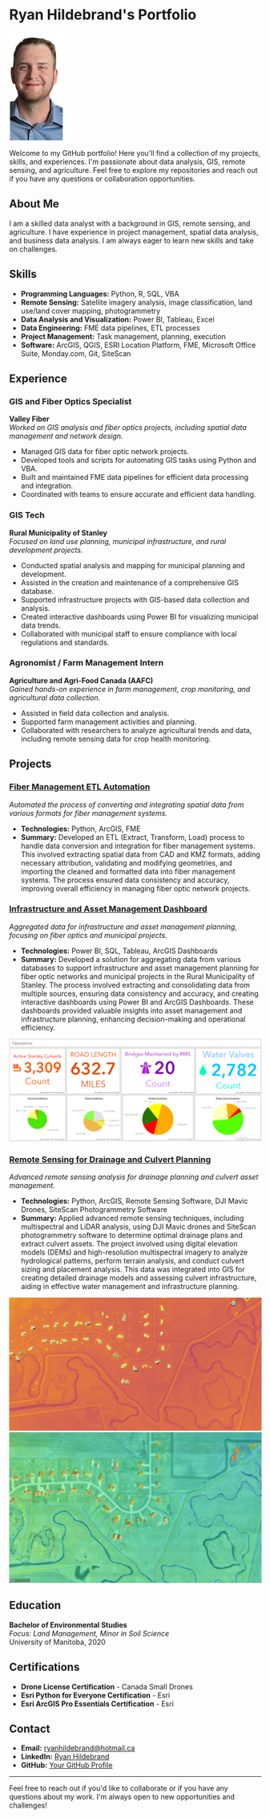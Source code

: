 # Ryan Hildebrand's Portfolio

![Ryan's Headshot](Pictures/resize1.png)

Welcome to my GitHub portfolio! Here you'll find a collection of my projects, skills, and experiences. I'm passionate about data analysis, GIS, remote sensing, and agriculture. Feel free to explore my repositories and reach out if you have any questions or collaboration opportunities.

## About Me

I am a skilled data analyst with a background in GIS, remote sensing, and agriculture. I have experience in project management, spatial data analysis, and business data analysis. I am always eager to learn new skills and take on challenges.

## Skills

- **Programming Languages:** Python, R, SQL, VBA
- **Remote Sensing:** Satellite imagery analysis, image classification, land use/land cover mapping, photogrammetry
- **Data Analysis and Visualization:** Power BI, Tableau, Excel
- **Data Engineering:** FME data pipelines, ETL processes
- **Project Management:** Task management, planning, execution
- **Software:** ArcGIS, QGIS, ESRI Location Platform, FME, Microsoft Office Suite, Monday.com, Git, SiteScan

## Experience

### GIS and Fiber Optics Specialist
**Valley Fiber**  
*Worked on GIS analysis and fiber optics projects, including spatial data management and network design.*

- Managed GIS data for fiber optic network projects.
- Developed tools and scripts for automating GIS tasks using Python and VBA.
- Built and maintained FME data pipelines for efficient data processing and integration.
- Coordinated with teams to ensure accurate and efficient data handling.

### GIS Tech
**Rural Municipality of Stanley**  
*Focused on land use planning, municipal infrastructure, and rural development projects.*

- Conducted spatial analysis and mapping for municipal planning and development.
- Assisted in the creation and maintenance of a comprehensive GIS database.
- Supported infrastructure projects with GIS-based data collection and analysis.
- Created interactive dashboards using Power BI for visualizing municipal data trends.
- Collaborated with municipal staff to ensure compliance with local regulations and standards.

### Agronomist / Farm Management Intern
**Agriculture and Agri-Food Canada (AAFC)**  
*Gained hands-on experience in farm management, crop monitoring, and agricultural data collection.*

- Assisted in field data collection and analysis.
- Supported farm management activities and planning.
- Collaborated with researchers to analyze agricultural trends and data, including remote sensing data for crop health monitoring.

## Projects

### [Fiber Management ETL Automation](https://github.com/yourusername/fiber-management-etl)
*Automated the process of converting and integrating spatial data from various formats for fiber management systems.*

- **Technologies:** Python, ArcGIS, FME
- **Summary:** Developed an ETL (Extract, Transform, Load) process to handle data conversion and integration for fiber management systems. This involved extracting spatial data from CAD and KMZ formats, adding necessary attribution, validating and modifying geometries, and importing the cleaned and formatted data into fiber management systems. The process ensured data consistency and accuracy, improving overall efficiency in managing fiber optic network projects.

### [Infrastructure and Asset Management Dashboard](https://github.com/yourusername/infrastructure-dashboard)
*Aggregated data for infrastructure and asset management planning, focusing on fiber optics and municipal projects.*

- **Technologies:** Power BI, SQL, Tableau, ArcGIS Dashboards
- **Summary:** Developed a solution for aggregating data from various databases to support infrastructure and asset management planning for fiber optic networks and municipal projects in the Rural Municipality of Stanley. The process involved extracting and consolidating data from multiple sources, ensuring data consistency and accuracy, and creating interactive dashboards using Power BI and ArcGIS Dashboards. These dashboards provided valuable insights into asset management and infrastructure planning, enhancing decision-making and operational efficiency.

![Dashboard Project Screenshot](Pictures/dashboard.png)

### [Remote Sensing for Drainage and Culvert Planning](https://github.com/yourusername/remote-sensing-drainage-culvert)
*Advanced remote sensing analysis for drainage planning and culvert asset management.*

- **Technologies:** Python, ArcGIS, Remote Sensing Software, DJI Mavic Drones, SiteScan Photogrammetry Software
- **Summary:** Applied advanced remote sensing techniques, including multispectral and LiDAR analysis, using DJI Mavic drones and SiteScan photogrammetry software to determine optimal drainage plans and extract culvert assets. The project involved using digital elevation models (DEMs) and high-resolution multispectral imagery to analyze hydrological patterns, perform terrain analysis, and conduct culvert sizing and placement analysis. This data was integrated into GIS for creating detailed drainage models and assessing culvert infrastructure, aiding in effective water management and infrastructure planning.

![LiDAR Analysis Screenshot 1](Pictures/Lidar%201.png)
![LiDAR Analysis Screenshot 2](Pictures/Lidar%202.png)

## Education

**Bachelor of Environmental Studies**  
*Focus: Land Management, Minor in Soil Science*  
University of Manitoba, 2020  

## Certifications

- **Drone License Certification** - Canada Small Drones
- **Esri Python for Everyone Certification** - Esri
- **Esri ArcGIS Pro Essentials Certification** - Esri

## Contact

- **Email:** [ryanhildebrand@hotmail.ca](mailto:ryanhildebrand@hotmail.ca)
- **LinkedIn:** [Ryan Hildebrand](https://www.linkedin.com/in/ryan-hildebrand-419b97255/)
- **GitHub:** [Your GitHub Profile](https://github.com/yourusername)

---

Feel free to reach out if you'd like to collaborate or if you have any questions about my work. I'm always open to new opportunities and challenges!


